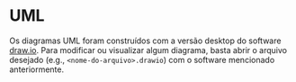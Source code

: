 # UML

Os diagramas UML foram construídos com a versão desktop do software [draw.io](https://draw.io). Para modificar ou visualizar algum diagrama, basta abrir o arquivo desejado (e.g., `<nome-do-arquivo>.drawio`) com o software mencionado anteriormente.
